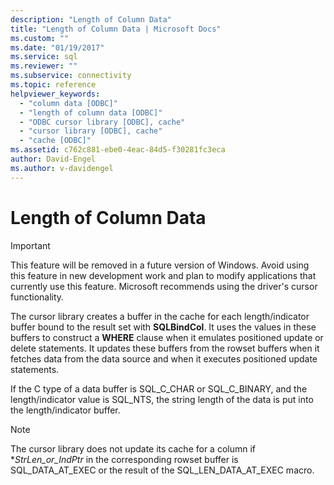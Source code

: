 ```yaml
---
description: "Length of Column Data"
title: "Length of Column Data | Microsoft Docs"
ms.custom: ""
ms.date: "01/19/2017"
ms.service: sql
ms.reviewer: ""
ms.subservice: connectivity
ms.topic: reference
helpviewer_keywords: 
  - "column data [ODBC]"
  - "length of column data [ODBC]"
  - "ODBC cursor library [ODBC], cache"
  - "cursor library [ODBC], cache"
  - "cache [ODBC]"
ms.assetid: c762c881-ebe0-4eac-84d5-f30281fc3eca
author: David-Engel
ms.author: v-davidengel
---
```

# Length of Column Data
> [!IMPORTANT]  
>  This feature will be removed in a future version of Windows. Avoid using this feature in new development work and plan to modify applications that currently use this feature. Microsoft recommends using the driver's cursor functionality.  
  
 The cursor library creates a buffer in the cache for each length/indicator buffer bound to the result set with **SQLBindCol**. It uses the values in these buffers to construct a **WHERE** clause when it emulates positioned update or delete statements. It updates these buffers from the rowset buffers when it fetches data from the data source and when it executes positioned update statements.  
  
 If the C type of a data buffer is SQL_C_CHAR or SQL_C_BINARY, and the length/indicator value is SQL_NTS, the string length of the data is put into the length/indicator buffer.  
  
> [!NOTE]  
>  The cursor library does not update its cache for a column if **StrLen_or_IndPtr* in the corresponding rowset buffer is SQL_DATA_AT_EXEC or the result of the SQL_LEN_DATA_AT_EXEC macro.
